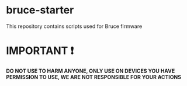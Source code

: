 # bruce-starter
This repository contains scripts used for Bruce firmware

# IMPORTANT ❗
**DO NOT USE TO HARM ANYONE, ONLY USE ON DEVICES YOU HAVE PERMISSION TO USE, WE ARE NOT RESPONSIBLE FOR YOUR ACTIONS**
